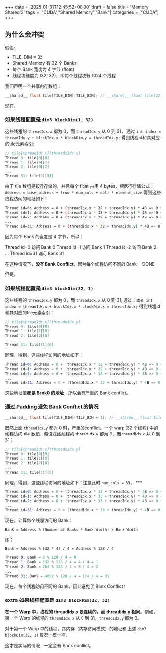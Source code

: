 +++
date = '2025-01-31T12:45:52+08:00'
draft = false
title = 'Memory Shared 2'
tags = ["CUDA","Shared Memory","Bank"]
categories = ["CUDA"]
+++


## 为什么会冲突


假设:

- TILE_DIM = 32
- Shared Memory 有 32 个 Banks
- 每个 Bank 宽度为 4 字节 (float)
- 线程块维度为 (32, 32)，即每个线程块有 1024 个线程

我们声明一个共享内存数组：

~~~cpp
__shared__ float tile[TILE_DIM][TILE_DIM]; // __shared__ float tile[32][32];
~~~

现在，

### 如果线程配置是 `dim3 blockDim(1, 32)` 

这些线程的 `threadIdx.x` 都为 0，而 `threadIdx.y` 从 0 到 31，
通过 `int index = threadIdx.y + blockIdx.x * blockDim.y = threadIdx.y;` 得到线程id和其对应的tile元素索引: 

~~~cpp
// tile[threadIdx.x][threadsIdx.y]
Thread 0: tile[0][0]
Thread 1: tile[0][1]
Thread 2: tile[0][2]
...
Thread 31: tile[0][31]
~~~

由于 tile 数组是按行存储的，并且每个 float 占用 4 bytes，根据行存储公式： `Address = base_address + (row * num_cols + col) * element_size` 得到这些线程访问的地址如下：

~~~sh
Thread id=0: Address = 0 + (threadIdx.x * 32 + threadIdx.y) * 4B => 0 + (0 * 32 + 0) * 4B = 0
Thread id=1: Address = 0 + (threadIdx.x * 32 + threadIdx.y) * 4B => 0 + (0 * 32 + 1) * 4B = 4
Thread id=2: Address = 0 + (threadIdx.x * 32 + threadIdx.y) * 4B => 0 + (0 * 32 + 2) * 4B = 8
...
Thread id=31: Address = 0 + (threadIdx.x * 32 + threadIdx.y) * 4B => 0 + (0 * 32 + 31) * 4B = 124
~~~

因为每个 Bank 的宽度是 4 字节，所以：

Thread id=0 访问 Bank 0
Thread id=1 访问 Bank 1
Thread id=2 访问 Bank 2 
...
Thread id=31 访问 Bank 31

在这种情况下，**没有 Bank Conflict**，因为每个线程访问不同的 Bank。   DONE


但是，

### 如果线程配置是 `dim3 blockDim(32, 1)`

这些线程的 `threadIdx.y` 都为 0，而 `threadIdx.x` 从 0 到 31,
通过：`或者 int index = threadIdx.x + blockIdx.x * blockDim.x = threadIdx.x;` 得到线程id和其对应的tile元素索引：

~~~cpp
// tile[threadIdx.x][threadsIdx.y]
Thread 0: tile[0][0]
Thread 1: tile[1][0]
Thread 2: tile[2][0]
...
Thread 31: tile[31][0]
~~~

同理，得到，这些线程访问的地址如下：

~~~s
Thread id=0: Address = 0 + (threadIdx.x * 32 + threadIdx.y) * 4B => 0 + (0 * 32 + 0) * 4B = 0
Thread id=1: Address = 0 + (threadIdx.x * 32 + threadIdx.y) * 4B => 0 + (1 * 32 + 0) * 4B = 128
Thread id=2: Address = 0 + (threadIdx.x * 32 + threadIdx.y) * 4B => 0 + (2 * 32 + 0) * 4B = 256
...
Thread id=31: Address = 0 + (threadIdx.x * 32 + threadIdx.y) * 4B => 0 + (31 * 32 + 0) * 4B = 3968
~~~

这些地址值**都是 Bank0 的地址**，所以会有严重的 Bank conflict。


### 通过 Padding 避免 Bank Conflict 的情况

~~~cpp
__shared__ float tile[TILE_DIM][TILE_DIM + 1]; // __shared__ float tile[32][33];
~~~

既然上面 `threadIdx.y` 都为 0 时，严重的conflict。一个 warp (32 个线程) 中的线程访问 tile 数组，假设这些线程的 threadIdx.y 都为 0，而 threadIdx.x 从 0 到 31：

~~~cpp
// tile[threadIdx.x][threadsIdx.y]
Thread 0: tile[0][0]
Thread 1: tile[1][0]
Thread 2: tile[2][0]
...
Thread 31: tile[31][0]
~~~

同理，得到，这些线程访问的地址如下：注意此时 `num_cols = 33`，  ***

~~~s
Thread id=0: Address = 0 + (threadIdx.x * 33 + threadIdx.y) * 4B => 0 + (0 * 33 + 0) * 4B = 0
Thread id=1: Address = 0 + (threadIdx.x * 33 + threadIdx.y) * 4B => 0 + (1 * 33 + 0) * 4B = 132
Thread id=2: Address = 0 + (threadIdx.x * 33 + threadIdx.y) * 4B => 0 + (2 * 33 + 0) * 4B = 264
...
Thread id=31: Address = 0 + (threadIdx.x * 33 + threadIdx.y) * 4B => 0 + (31 * 33 + 0) * 4B = 4092
~~~

现在，计算每个线程访问的 Bank：

`Bank = Address % (Number of Banks * Bank Width) / Bank Width`

即：

`Bank = Address % (32 * 4) / 4 = Address % 128 / 4`

~~~s
Thread 0: Bank = 0 % 128 / 4 = 0
Thread 1: Bank = 132 % 128 / 4 = 4 / 4 = 1
Thread 2: Bank = 264 % 128 / 4 = 8 / 4 = 2
...
Thread 31: Bank = 4092 % 128 / 4 = 124 / 4 = 31
~~~

现在，每个线程访问不同的 Bank，因此避免了 Bank Conflict！


### extra 如果线程配置是 `dim3 blockDim(32, 32)`

**在一个 Warp 中，线程的 threadIdx.x 是连续的，而 threadIdx.y 相同**。例如，第一个 Warp 的线程的 `threadIdx.x` 从 0 到 31，`threadIdx.y` 都为 0。

对于第一个 Warp 中的线程，其内存（内存访问模式）的地址和 上述 `dim3 blockDim(32, 1)` 情况一模一样。

这才是实际的情况，一定会有 Bank conflict。

